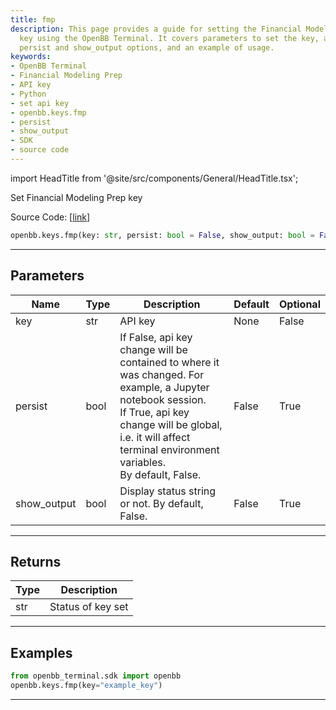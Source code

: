 ```yaml
---
title: fmp
description: This page provides a guide for setting the Financial Modeling Prep API
  key using the OpenBB Terminal. It covers parameters to set the key, adjusting the
  persist and show_output options, and an example of usage.
keywords:
- OpenBB Terminal
- Financial Modeling Prep
- API key
- Python
- set api key
- openbb.keys.fmp
- persist
- show_output
- SDK
- source code
---
```


import HeadTitle from '@site/src/components/General/HeadTitle.tsx';

<HeadTitle title="keys.fmp - Reference | OpenBB SDK Docs" />

Set Financial Modeling Prep key

Source Code: [[link](https://github.com/OpenBB-finance/OpenBBTerminal/tree/main/openbb_terminal/keys_model.py#L352)]

```python
openbb.keys.fmp(key: str, persist: bool = False, show_output: bool = False)
```

---

## Parameters

| Name | Type | Description | Default | Optional |
| ---- | ---- | ----------- | ------- | -------- |
| key | str | API key | None | False |
| persist | bool | If False, api key change will be contained to where it was changed. For example, a Jupyter notebook session.<br/>If True, api key change will be global, i.e. it will affect terminal environment variables.<br/>By default, False. | False | True |
| show_output | bool | Display status string or not. By default, False. | False | True |


---

## Returns

| Type | Description |
| ---- | ----------- |
| str | Status of key set |
---

## Examples

```python
from openbb_terminal.sdk import openbb
openbb.keys.fmp(key="example_key")
```

---
